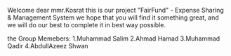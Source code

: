 Welcome dear mmr.Kosrat
this is our project "FairFund" - Expense Sharing & Management System
we hope that you will find it something great, and we will do our best to complete it in best way possible.

the Group Memebers:
1.Muhammad Salim 
2.Ahmad Hamad
3.Muhammad Qadir
4.AbdullAzeez Shwan